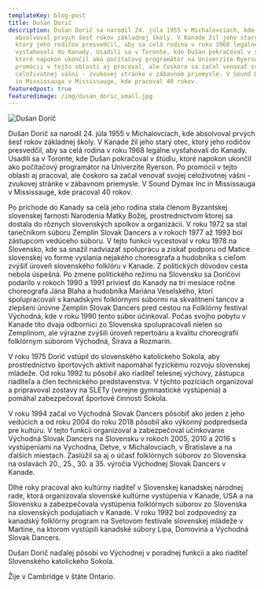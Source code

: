 ```yaml
---
templateKey: blog-post
title: Dušan Dorič
description: Dušan Dorič sa narodil 24. júla 1955 v Michalovciach, kde
  absolvoval prvých šesť rokov základnej školy. V Kanade žil jeho starý otec,
  ktorý jeho rodičov presvedčil, aby sa celá rodina v roku 1968 legálne
  vysťahovali do Kanady. Usadili sa v Toronte, kde Dušan pokračoval v štúdiu,
  ktoré napokon ukončil ako počítačový programátor na Univerzite Ryerson. Po
  promócii v tejto oblasti aj pracoval, ale čoskoro sa začal venovať svojej
  celoživotnej vášni - zvukovej stránke v zábavnom priemysle. V Sound Dymax Inc
  in Mississauga v Mississauge, kde pracoval 40 rokov.
featuredpost: true
featuredimage: /img/dusan_doric_small.jpg
---
```

![Dušan Dorič](/img/dusan_doric_big.jpg "Dušan Dorič")

Dušan Dorič sa narodil 24. júla 1955 v Michalovciach, kde absolvoval prvých šesť rokov základnej školy. V Kanade žil jeho starý otec, ktorý jeho rodičov presvedčil, aby sa celá rodina v roku 1968 legálne vysťahovali do Kanady. Usadili sa v Toronte, kde Dušan pokračoval v štúdiu, ktoré napokon ukončil ako počítačový programátor na Univerzite Ryerson. Po promócii v tejto oblasti aj pracoval, ale čoskoro sa začal venovať svojej celoživotnej vášni - zvukovej stránke v zábavnom priemysle. V Sound Dymax Inc in Mississauga v Mississauge, kde pracoval 40 rokov. 

Po príchode do Kanady sa celá jeho rodina stala členom Byzantskej slovenskej farnosti Narodenia Matky Božej, prostredníctvom ktorej sa dostala do rôznych slovenských spolkov a organizácii. V roku 1972 sa stal tanečníkom súboru Zemplín Slovak Dancers a v rokoch 1977 až 1993 bol zástupcom vedúceho súboru. V tejto funkcii vycestoval v roku 1978 na Slovensko, kde sa snažil nadviazať spoluprácu a získať podporu od Matice slovenskej vo forme vyslania nejakého choreografa a hudobníka s cieľom zvýšiť úroveň slovenského folklóru v Kanade. Z politických dôvodov cesta nebola úspešná. Po zmene politického režimu na Slovensku sa Doričovi podarilo v rokoch 1990 a 1991 priviesť do Kanady na tri mesiace ročne choreografa Jána Blaha a hudobníka Mariána Veselského, ktorí spolupracovali s kanadskými folklórnymi súbormi na skvalitnení tancov a zlepšení úrovne Zemplin Slovak Dancers pred cestou na Folklórny festival Východná, kde v roku 1990 tento súbor účinkoval. Počas svojho pobytu v Kanade títo dvaja odborníci zo Slovenska spolupracovali nielen so Zemplínom, ale výrazne zvýšili úroveň repertoáru a kvalitu choreografii folklórnym súborom Východná, Šírava a Rozmarín. 

V roku 1975 Dorič vstúpil do slovenského katolíckeho Sokola, aby prostredníctvo športových aktivít napomáhal fyzickému rozvoju slovenskej mládeže. Od roku 1992 tu pôsobil ako riaditeľ telesnej výchovy, zástupca riaditeľa a člen technického predstavenstva. V týchto pozíciách organizoval a pripravoval zostavy na SLETy (verejne gymnastické vystúpenia) a pomáhal zabezpečovať športové činnosti Sokola. 

V roku 1994 začal vo Východná Slovak Dancers pôsobiť ako jeden z jeho vedúcich a od roku 2004 do roku 2018 pôsobil ako výkonný podpredseda pre kultúru. V tejto funkcii organizoval a zabezpečoval účinkovanie Východná Slovak Dancers na Slovensku v rokoch 2005, 2010 a 2016 s vystúpeniami na Vychodna, Detve, v Michalovciach, v Bratislave a na ďalších miestach. Zaslúžil sa aj o účasť folklórnych súborov zo Slovenska na oslavách 20., 25., 30. a 35. výročia Východnej Slovak Dancers v Kanade. 

Dlhé roky pracoval ako kultúrny riaditeľ v Slovenskej kanadskej národnej rade, ktorá organizovala slovenské kultúrne vystúpenia v Kanade, USA a na Slovensku a zabezpečovala vystúpenia folklórnych súborov zo Slovenska na slovenských podujatiach v Kanade. V roku 1992 bol zodpovedný za kanadský folklórny program na Svetovom festivale slovenskej mládeže v Martine, na ktorom vystúpili kanadské súbory Lipa, Domovina a Východná Slovak Dancers. 

Dušan Dorič naďalej pôsobí vo Východnej v poradnej funkcii a ako riaditeľ Slovenského katolíckeho Sokola. 

Žije v Cambridge v štáte Ontario.